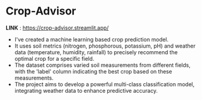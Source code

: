 # Crop-Advisor
**LINK** : https://crop-advisor.streamlit.app/
* I've created a machine learning based crop prediction model.
* It uses soil metrics (nitrogen, phosphorous, potassium, pH) and weather data (temperature, humidity, rainfall) to precisely recommend the optimal crop for a specific field.
* The dataset comprises varied soil measurements from different fields, with the 'label' column indicating the best crop based on these measurements.
* The project aims to develop a powerful multi-class classification model, integrating weather data to enhance predictive accuracy.
